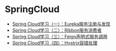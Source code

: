 # SpringCloud
- [Spring Cloud学习（一）：Eureka服务注册与发现](http://pikaqiu.vip/article/2356.html)
- [Spring Cloud学习（二）：Ribbon服务消费者](http://pikaqiu.vip/article/2367.html)
- [Spring Cloud学习（三）：Feign声明式服务调用](http://pikaqiu.vip/article/2368.html)
- [Spring Cloud学习（四）：Hystrix容错处理](http://pikaqiu.vip/article/2369.html)
